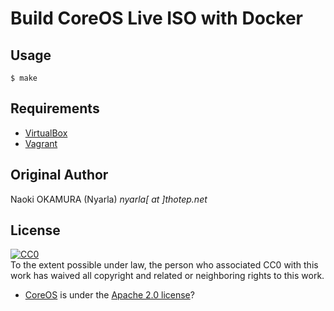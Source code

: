 # Build CoreOS Live ISO with Docker

## Usage

```
$ make
```

## Requirements

- [VirtualBox](https://www.virtualbox.org/)
- [Vagrant](http://www.vagrantup.com/)

## Original Author

Naoki OKAMURA (Nyarla) *nyarla[ at ]thotep.net*

## License

[![CC0](http://i.creativecommons.org/p/zero/1.0/88x31.png)](http://creativecommons.org/publicdomain/zero/1.0/)  
To the extent possible under law, the person who associated CC0 with this work has waived all copyright and related or neighboring rights to this work.

- [CoreOS](https://coreos.com/) is under the [Apache 2.0 license](http://www.apache.org/licenses/LICENSE-2.0)?



